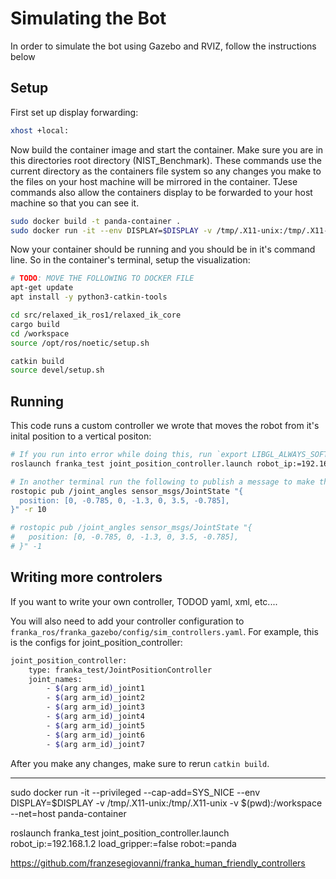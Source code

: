 # Simulating the Bot
In order to simulate the bot using Gazebo and RVIZ, follow the instructions below


## Setup

First set up display forwarding:
```bash
xhost +local:
```

Now  build the container image and start the container. Make sure you are in this directories root directory (NIST_Benchmark). These commands use the current directory as the containers file system so any changes you make to the files on your host machine will be mirrored in the container. TJese commands also allow the containers display to be forwarded to your host machine so that you can see it.
```bash
sudo docker build -t panda-container .
sudo docker run -it --env DISPLAY=$DISPLAY -v /tmp/.X11-unix:/tmp/.X11-unix -v $(pwd):/workspace --net=host panda-container
```

Now your container should be running and you should be in it's command line. So in the container's terminal, setup the visualization:
```bash
# TODO: MOVE THE FOLLOWING TO DOCKER FILE
apt-get update
apt install -y python3-catkin-tools 

cd src/relaxed_ik_ros1/relaxed_ik_core
cargo build
cd /workspace
source /opt/ros/noetic/setup.sh

catkin build
source devel/setup.sh
```

## Running
This code runs a custom controller we wrote that moves the robot from it's inital position to a vertical positon:
```bash
# If you run into error while doing this, run `export LIBGL_ALWAYS_SOFTWARE=1`
roslaunch franka_test joint_position_controller.launch robot_ip:=192.168.1.2 load_gripper:=false robot:=panda rviz:=true

# In another terminal run the following to publish a message to make the bot go vertical:
rostopic pub /joint_angles sensor_msgs/JointState "{
  position: [0, -0.785, 0, -1.3, 0, 3.5, -0.785],
}" -r 10

# rostopic pub /joint_angles sensor_msgs/JointState "{
#   position: [0, -0.785, 0, -1.3, 0, 3.5, -0.785],
# }" -1
```


## Writing more controlers

If you want to write your own controller, TODOD yaml, xml, etc....

You will also need to add your controller configuration to `franka_ros/franka_gazebo/config/sim_controllers.yaml`. For example, this is the configs for joint_position_controller:

```bash
joint_position_controller:
    type: franka_test/JointPositionController
    joint_names:
        - $(arg arm_id)_joint1
        - $(arg arm_id)_joint2
        - $(arg arm_id)_joint3
        - $(arg arm_id)_joint4
        - $(arg arm_id)_joint5
        - $(arg arm_id)_joint6
        - $(arg arm_id)_joint7
```

After you make any changes, make sure to rerun `catkin build`.





______________________

sudo docker run -it --privileged --cap-add=SYS_NICE --env DISPLAY=$DISPLAY -v /tmp/.X11-unix:/tmp/.X11-unix -v $(pwd):/workspace --net=host panda-container

roslaunch franka_test joint_position_controller.launch \
  robot_ip:=192.168.1.2 load_gripper:=false robot:=panda

https://github.com/franzesegiovanni/franka_human_friendly_controllers